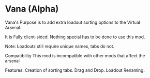 # Vana (Alpha)

Vana's Purpose is to add extra loadout sorting options to the Virtual Arsenal.

It is Fully client-sided.
Nothing special has to be done to use this mod.

Note: Loadouts still require unique names, tabs do not.

Compatibility
This mod is incompatible with other mods that affect the arsenal

Features:
Creation of sorting tabs.
Drag and Drop.
Loadout Renaming.
